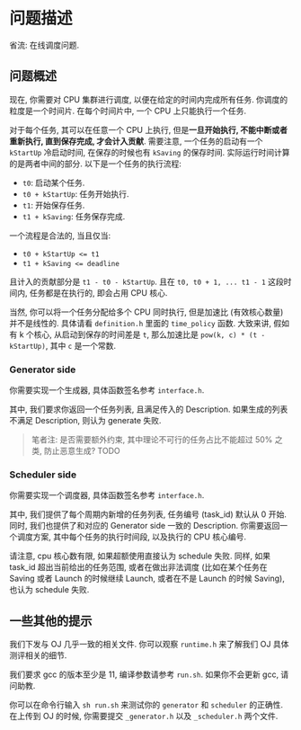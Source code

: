 # 问题描述

省流: 在线调度问题.

## 问题概述

现在, 你需要对 CPU 集群进行调度, 以便在给定的时间内完成所有任务. 你调度的粒度是一个时间片. 在每个时间片中, 一个 CPU 上只能执行一个任务.

对于每个任务, 其可以在任意一个 CPU 上执行, 但是**一旦开始执行, 不能中断或者重新执行, 直到保存完成, 才会计入贡献**. 需要注意, 一个任务的启动有一个 `kStartUp` 冷启动时间, 在保存的时候也有 `kSaving` 的保存时间. 实际运行时间计算的是两者中间的部分. 以下是一个任务的执行流程:

- `t0`: 启动某个任务.
- `t0 + kStartUp`: 任务开始执行.
- `t1`: 开始保存任务.
- `t1 + kSaving`: 任务保存完成.

一个流程是合法的, 当且仅当:

- `t0 + kStartUp <= t1`
- `t1 + kSaving <= deadline`

且计入的贡献部分是 `t1 - t0 - kStartUp`. 且在 `t0, t0 + 1, ... t1 - 1` 这段时间内, 任务都是在执行的, 即会占用 CPU 核心.

当然, 你可以将一个任务分配给多个 CPU 同时执行, 但是加速比 (有效核心数量) 并不是线性的. 具体请看 `definition.h` 里面的 `time_policy` 函数. 大致来讲, 假如有 k 个核心, 从启动到保存的时间差是 `t`, 那么加速比是 `pow(k, c) * (t - kStartUp)`, 其中 `c` 是一个常数.

### Generator side

你需要实现一个生成器, 具体函数签名参考 `interface.h`.

其中, 我们要求你返回一个任务列表, 且满足传入的 Description. 如果生成的列表不满足 Description, 则认为 generate 失败.

> 笔者注: 是否需要额外约束, 其中理论不可行的任务占比不能超过 50% 之类, 防止恶意生成? TODO

### Scheduler side

你需要实现一个调度器, 具体函数签名参考 `interface.h`.

其中, 我们提供了每个周期内新增的任务列表, 任务编号 (task_id) 默认从 0 开始. 同时, 我们也提供了和对应的 Generator side 一致的 Description. 你需要返回一个调度方案, 其中每个任务的执行时间段, 以及执行的 CPU 核心编号.

请注意, cpu 核心数有限, 如果超额使用直接认为 schedule 失败. 同样, 如果 task_id 超出当前给出的任务范围, 或者在做出非法调度 (比如在某个任务在 Saving 或者 Launch 的时候继续 Launch, 或者在不是 Launch 的时候 Saving), 也认为 schedule 失败.

## 一些其他的提示

我们下发与 OJ 几乎一致的相关文件. 你可以观察 `runtime.h` 来了解我们 OJ 具体测评相关的细节.

我们要求 gcc 的版本至少是 11, 编译参数请参考 `run.sh`. 如果你不会更新 gcc, 请问助教.

你可以在命令行输入 `sh run.sh` 来测试你的 `generator` 和 `scheduler` 的正确性. 在上传到 OJ 的时候, 你需要提交 `_generator.h` 以及 `_scheduler.h` 两个文件.
